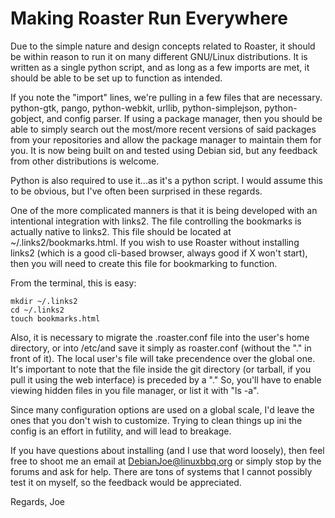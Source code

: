 Making Roaster Run Everywhere
=======

Due to the simple nature and design concepts related to Roaster, it should be within reason to run it on many different GNU/Linux distributions.  It is written as a single python script, and as long as a few imports are met, it should be able to be set up to function as intended.

If you note the "import" lines, we're pulling in a few files that are necessary.  python-gtk, pango, python-webkit, urllib, python-simplejson, python-gobject, and config parser.  If using a package manager, then you should be able to simply search out the most/more recent versions of said packages from your repositories and allow the package manager to maintain them for you.  It is now being built on and tested using Debian sid, but any feedback from other distributions is welcome.

Python is also required to use it...as it's a python script.  I would assume this to be obvious, but I've often been surprised in these regards.

One of the more complicated manners is that it is being developed with an intentional integration with links2.  The file controlling the bookmarks is actually native to links2.  This file should be located at ~/.links2/bookmarks.html.  If you wish to use Roaster without installing links2 (which is a good cli-based browser, always good if X won't start), then you will need to create this file for bookmarking to function.

From the terminal, this is easy:
```
mkdir ~/.links2
cd ~/.links2
touch bookmarks.html
```

Also, it is necessary to migrate the .roaster.conf file into the user's home directory, or into /etc/and save it simply as roaster.conf (without the "." in front of it).  The local user's file will take precendence over the global one.  It's important to note that the file inside the git directory (or tarball, if you pull it using the web interface) is preceded by a "."  So, you'll have to enable viewing hidden files in you file manager, or list it with "ls -a".  

Since many configuration options are used on a global scale, I'd leave the ones that you don't wish to customize.  Trying to clean things up ini the config is an effort in futility, and will lead to breakage.   

If you have questions about installing (and I use that word loosely), then feel free to shoot me an email at <DebianJoe@linuxbbq.org> or simply stop by the forums and ask for help.  There are tons of systems that I cannot possibly test it on myself, so the feedback would be appreciated.

Regards,
Joe
